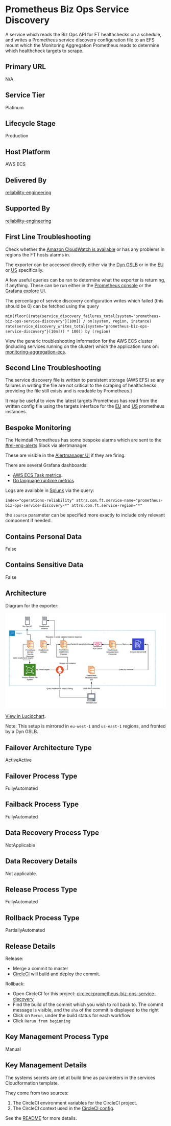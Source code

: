 <!--
    Written in the format prescribed by https://github.com/Financial-Times/runbook.md.
    Any future edits should abide by this format.
-->

# Prometheus Biz Ops Service Discovery

A service which reads the Biz Ops API for FT healthchecks on a schedule, and writes a Prometheus service discovery configuration file to an EFS mount which the Monitoring Aggregation Prometheus reads to determine which healthcheck targets to scrape.

## Primary URL

N/A

## Service Tier

Platinum

## Lifecycle Stage

Production

## Host Platform

AWS ECS

## Delivered By

[reliability-engineering](https://biz-ops.in.ft.com/Team/reliability-engineering)

## Supported By

[reliability-engineering](https://biz-ops.in.ft.com/Team/reliability-engineering)

## First Line Troubleshooting

Check whether the [Amazon CloudWatch is available](https://status.aws.amazon.com/) or has any problems in regions the FT hosts alarms in.

The exporter can be accessed directly either via the [Dyn GSLB](https://prometheus-biz-ops-service-discovery.in.ft.com) or in the [EU](https://prometheus-biz-ops-service-discovery-eu-west-1.in.ft.com) or [US](https://prometheus-biz-ops-service-discovery-us-east-1.in.ft.com) specifically.

A few useful queries can be ran to determine what the exporter is returning, if anything. These can be run either in the [Prometheus console](http://prometheus.in.ft.com/) or the [Grafana explore UI](https://grafana.ft.com/explore?left=%5B%22now-6h%22,%22now%22,%22Operations%20%26%20Reliability%20Prometheus%22,%7B%7D,%7B%22ui%22:%5Btrue,true,true,%22none%22%5D%7D%5D).

The percentage of service discovery configuration writes which failed (this should be 0) can be fetched using the query

```promql
min(floor((rate(service_discovery_failures_total{system="prometheus-biz-ops-service-discovery"}[10m]) / on(system, region, instance) rate(service_discovery_writes_total{system="prometheus-biz-ops-service-discovery"}[10m])) * 100)) by (region)
```

View the generic troubleshooting information for the AWS ECS cluster (including services running on the cluster) which the application runs on: [monitoring-aggregation-ecs](https://github.com/Financial-Times/monitoring-aggregation-ecs/blob/master/documentation/RUNBOOK.md).

## Second Line Troubleshooting

The service discovery file is written to persistent storage (AWS EFS) so any failures in writing the file are not critical to the scraping of healthchecks providing the file still exists and is readable by Prometheus.]

It may be useful to view the latest targets Prometheus has read from the written config file using the targets interface for the [EU](https://prometheus-eu-west-1.in.ft.com/targets#job-health_check) and [US](https://prometheus-us-east-1.in.ft.com/targets#job-health_check) prometheus instances.

## Bespoke Monitoring

The Heimdall Prometheus has some bespoke alarms which are sent to the [#rel-eng-alerts](https://financialtimes.slack.com/messages/C8QL0GY9J) Slack via alertmanager.

These are visible in the [Alertmanager UI](https://alertmanager.in.ft.com/) if they are firing.

There are several Grafana dashboards:

-   [AWS ECS Task metrics](http://grafana.ft.com/d/YCsaeAFiz/aws-ecs-operations-and-reliability?orgId=1&var-region=eu-west-1&var-cluster=mon-agg-ecs&var-service=mon-agg-ecs-service-prometheus-biz-ops-service-discovery-Service-6YOWGDI4X619).
-   [Go language runtime metrics](http://grafana.ft.com/d/c0mUzOcmz/go-processes?orgId=1&var-system=prometheus-biz-ops-service-discovery&var-cluster_name=All&var-container=prometheus-biz-ops-service-discovery-service&var-task_revision=All&var-instance=All&var-interval=10m)

Logs are available in [Splunk](https://financialtimes.splunkcloud.com/en-GB/app/search/search?q=search%20index%3D%22operations-reliability%22%20%09attrs.com.ft.service-name%3D%22prometheus-biz-ops-service-discovery-*%22%20attrs.com.ft.service-region%3D%22*%22&display.page.search.mode=verbose&dispatch.sample_ratio=1&earliest=-1d&latest=now) via the query:

```splunk
index="operations-reliability" attrs.com.ft.service-name="prometheus-biz-ops-service-discovery-*" attrs.com.ft.service-region="*"
```

the `source` parameter can be specified more exactly to include only relevant component if needed.

## Contains Personal Data

False

## Contains Sensitive Data

False

## Architecture

Diagram for the exporter:

![prometheus-biz-ops-service-discovery-architecture-diagram](./architecture/prometheus-biz-ops-service-discovery-architecture.png)

[View in Lucidchart](https://www.lucidchart.com/invitations/accept/f02d65df-fa2f-4042-b899-0ed0995ebece).

Note: This setup is mirrored in `eu-west-1` and `us-east-1` regions, and fronted by a Dyn GSLB.

## Failover Architecture Type

ActiveActive

## Failover Process Type

FullyAutomated

## Failback Process Type

FullyAutomated

## Data Recovery Process Type

NotApplicable

## Data Recovery Details

Not applicable.

## Release Process Type

FullyAutomated

## Rollback Process Type

PartiallyAutomated

## Release Details

Release:

-   Merge a commit to master
-   [CircleCI](https://circleci.com/gh/Financial-Times/workflows/prometheus-biz-ops-service-discovery) will build and deploy the commit.

Rollback:

-   Open CircleCI for this project: [circleci:prometheus-biz-ops-service-discovery](https://circleci.com/gh/Financial-Times/workflows/prometheus-biz-ops-service-discovery)
-   Find the build of the commit which you wish to roll back to. The commit message is visible, and the `sha` of the commit is displayed to the right
-   Click on `Rerun`, under the build status for each workflow
-   Click `Rerun from beginning`

## Key Management Process Type

Manual

## Key Management Details

The systems secrets are set at build time as parameters in the services Cloudformation template.

They come from two sources:

1. The CircleCI environment variables for the CircleCI project.
2. The CircleCI context used in the [CircleCI config](./circleci/config.yml).

See the [README](./README.md) for more details.

